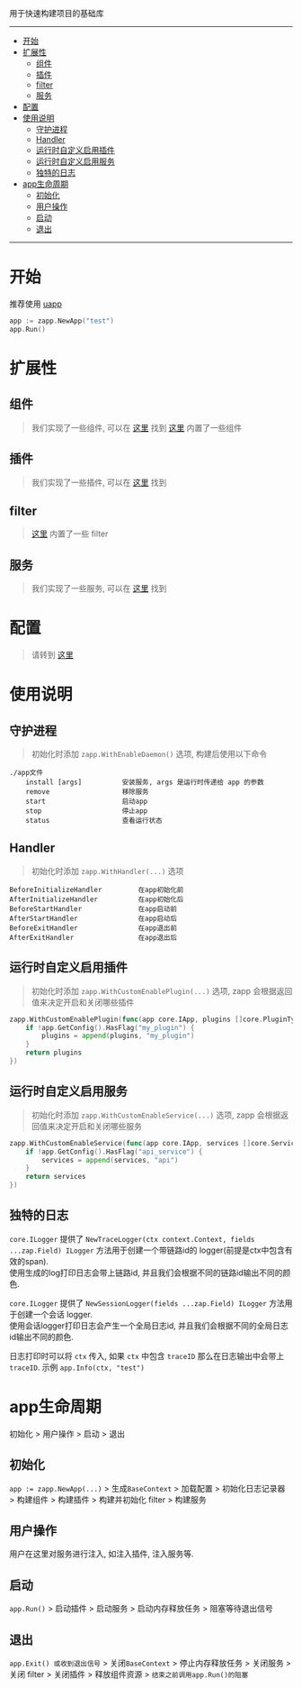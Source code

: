 
用于快速构建项目的基础库

---
<!-- TOC -->

- [开始](#%E5%BC%80%E5%A7%8B)
- [扩展性](#%E6%89%A9%E5%B1%95%E6%80%A7)
    - [组件](#%E7%BB%84%E4%BB%B6)
    - [插件](#%E6%8F%92%E4%BB%B6)
    - [filter](#filter)
    - [服务](#%E6%9C%8D%E5%8A%A1)
- [配置](#%E9%85%8D%E7%BD%AE)
- [使用说明](#%E4%BD%BF%E7%94%A8%E8%AF%B4%E6%98%8E)
    - [守护进程](#%E5%AE%88%E6%8A%A4%E8%BF%9B%E7%A8%8B)
    - [Handler](#handler)
    - [运行时自定义启用插件](#%E8%BF%90%E8%A1%8C%E6%97%B6%E8%87%AA%E5%AE%9A%E4%B9%89%E5%90%AF%E7%94%A8%E6%8F%92%E4%BB%B6)
    - [运行时自定义启用服务](#%E8%BF%90%E8%A1%8C%E6%97%B6%E8%87%AA%E5%AE%9A%E4%B9%89%E5%90%AF%E7%94%A8%E6%9C%8D%E5%8A%A1)
    - [独特的日志](#%E7%8B%AC%E7%89%B9%E7%9A%84%E6%97%A5%E5%BF%97)
- [app生命周期](#app%E7%94%9F%E5%91%BD%E5%91%A8%E6%9C%9F)
    - [初始化](#%E5%88%9D%E5%A7%8B%E5%8C%96)
    - [用户操作](#%E7%94%A8%E6%88%B7%E6%93%8D%E4%BD%9C)
    - [启动](#%E5%90%AF%E5%8A%A8)
    - [退出](#%E9%80%80%E5%87%BA)

<!-- /TOC -->
---

# 开始

推荐使用 [uapp](https://github.com/zly-app/uapp)

```go
app := zapp.NewApp("test")
app.Run()
```

# 扩展性

## 组件

> 我们实现了一些组件, 可以在 [这里](https://github.com/zly-app/component) 找到
> [这里](./component) 内置了一些组件

## 插件

> 我们实现了一些插件, 可以在 [这里](https://github.com/zly-app/plugin) 找到

## filter

> [这里](./filter) 内置了一些 filter

## 服务

> 我们实现了一些服务, 可以在 [这里](https://github.com/zly-app/service) 找到

# 配置

> 请转到 [这里](./config)

# 使用说明

## 守护进程

> 初始化时添加 `zapp.WithEnableDaemon()` 选项, 构建后使用以下命令

```text
./app文件
    install [args]          安装服务, args 是运行时传递给 app 的参数
    remove                  移除服务
    start                   启动app
    stop                    停止app
    status                  查看运行状态
```

## Handler

> 初始化时添加 `zapp.WithHandler(...)` 选项 

```text
BeforeInitializeHandler         在app初始化前
AfterInitializeHandler          在app初始化后
BeforeStartHandler              在app启动前
AfterStartHandler               在app启动后
BeforeExitHandler               在app退出前
AfterExitHandler                在app退出后
```

## 运行时自定义启用插件

> 初始化时添加 `zapp.WithCustomEnablePlugin(...)` 选项, zapp 会根据返回值来决定开启和关闭哪些插件

```go
zapp.WithCustomEnablePlugin(func(app core.IApp, plugins []core.PluginType) []core.PluginType {
    if !app.GetConfig().HasFlag("my_plugin") {
        plugins = append(plugins, "my_plugin")
    }
	return plugins
})
```

## 运行时自定义启用服务

> 初始化时添加 `zapp.WithCustomEnableService(...)` 选项, zapp 会根据返回值来决定开启和关闭哪些服务

```go
zapp.WithCustomEnableService(func(app core.IApp, services []core.ServiceType) []core.ServiceType) Option {
    if !app.GetConfig().HasFlag("api_service") {
        services = append(services, "api")
    }
	return services
})
```

## 独特的日志

`core.ILogger` 提供了 `NewTraceLogger(ctx context.Context, fields ...zap.Field) ILogger` 方法用于创建一个带链路id的 logger(前提是ctx中包含有效的span).<br>
使用生成的log打印日志会带上链路id, 并且我们会根据不同的链路id输出不同的颜色.

`core.ILogger` 提供了 `NewSessionLogger(fields ...zap.Field) ILogger` 方法用于创建一个会话 logger.<br>
使用会话logger打印日志会产生一个全局日志id, 并且我们会根据不同的全局日志id输出不同的颜色.

日志打印时可以将 `ctx` 传入, 如果 `ctx` 中包含 `traceID` 那么在日志输出中会带上 `traceID`. 示例 `app.Info(ctx, "test")`

# app生命周期

初始化 > 用户操作 > 启动 > 退出

## 初始化

`app := zapp.NewApp(...)` > 生成`BaseContext` > 加载配置 > 初始化日志记录器 > 构建组件 > 构建插件 > 构建并初始化 filter > 构建服务   

## 用户操作

用户在这里对服务进行注入, 如注入插件, 注入服务等.

## 启动

`app.Run()` > 启动插件 > 启动服务 > 启动内存释放任务 > 阻塞等待退出信号

## 退出

`app.Exit() 或收到退出信号` > 关闭`BaseContext` > 停止内存释放任务 > 关闭服务 > 关闭 filter > 关闭插件 > 释放组件资源 > `结束之前调用app.Run()的阻塞` 

